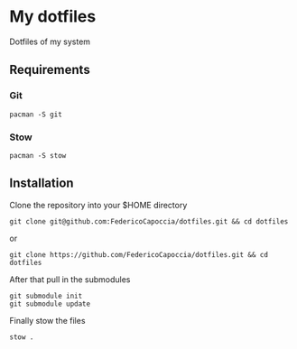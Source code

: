 # My dotfiles
Dotfiles of my system

## Requirements

### Git

```
pacman -S git
```

### Stow

```
pacman -S stow
```

## Installation

Clone the repository into your $HOME directory

```
git clone git@github.com:FedericoCapoccia/dotfiles.git && cd dotfiles
```
or
```
git clone https://github.com/FedericoCapoccia/dotfiles.git && cd dotfiles
```

After that pull in the submodules

```
git submodule init
git submodule update
```

Finally stow the files

```
stow .
```
